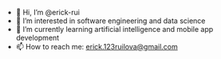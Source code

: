 - 👋 Hi, I’m @erick-rui
- 👀 I’m interested in software engineering and data science
- 🌱 I’m currently learning artificial intelligence and mobile app development
- 📫 How to reach me: erick.123ruilova@gmail.com

<!---
erick-rui/erick-rui is a ✨ special ✨ repository because its `README.md` (this file) appears on your GitHub profile.
You can click the Preview link to take a look at your changes.
--->

